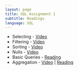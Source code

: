 ```yaml
---
layout: page
title: SQL Assignment 1
subtitle: Readings
language: SQL
---
```


* Selecting - [Video](https://www.youtube.com/watch?v=Gua3FpRzLdQ)
* Filtering - [Video](https://www.youtube.com/watch?v=c3hoWxukrPE)
* Sorting - [Video](https://www.youtube.com/watch?v=rNwwdijxxKs)
* Nulls - [Video](https://www.youtube.com/watch?v=KLugfNdGNFw)
* Basic Queries - [Reading](http://datacarpentry.github.io/sql-ecology/01-sql-basic-queries.html)
* Aggregation - [Video](https://www.youtube.com/watch?v=ZjuL-pfkUOA) | [Reading](http://datacarpentry.github.io/sql-ecology/02-sql-aggregation.html)
